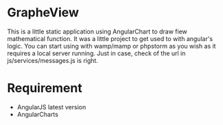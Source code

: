 # GrapheView

This is a little static application using AngularChart to draw fiew mathematical function. It was a little project to get used to with angular's logic. 
You can start using with wamp/mamp or phpstorm as you wish as it requires a local server running. 
Just in case, check of the url in js/services/messages.js is right.

# Requirement 

* AngularJS latest version 
* AngularCharts 